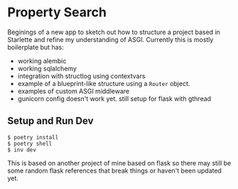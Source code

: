# Property Search

Beginings of a new app to sketch out how to structure a project based in Starlette and refine my understanding of ASGI. Currently this is mostly boilerplate but has:

- working alembic
- working sqlalchemy
- integration with structlog using contextvars
- example of a blueprint-like structure using a `Router` object.
- examples of custom ASGI middleware
- gunicorn config doesn't work yet. still setup for flask with gthread

## Setup and Run Dev
```shell script
$ poetry install
$ poetry shell
$ inv dev
```

This is based on another project of mine based on flask so there may still be some random flask references that break things or haven't been updated yet.

